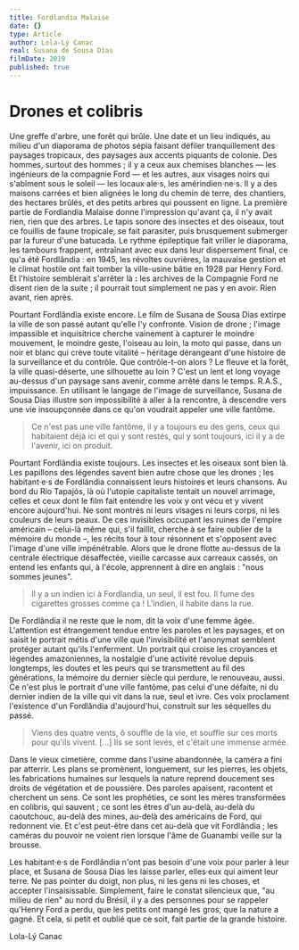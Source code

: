 ```yaml
---
title: Fordlandia Malaise
date: {}
type: Article
author: Lola-Lý Canac
real: Susana de Sousa Dias
filmDate: 2019
published: true
---
```


# Drones et colibris

Une greffe d'arbre, une forêt qui brûle. Une date et un lieu indiqués, au milieu d'un diaporama de photos sépia faisant défiler tranquillement des paysages tropicaux, des paysages aux accents piquants de colonie. Des hommes, surtout des hommes&nbsp;&semi; il y a ceux aux chemises blanches &mdash;&nbsp;les ingénieurs de la compagnie Ford&nbsp;&mdash; et les autres, aux visages noirs qui s'abîment sous le soleil &mdash;&nbsp;les locaux&middot;ale&middot;s, les amérindien&middot;ne&middot;s. Il y a des maisons carrées et bien alignées le long du chemin de terre, des chantiers, des hectares brûlés, et des petits arbres qui poussent en ligne. La première partie de Fordlandia Malaise donne l'impression qu'avant ça, il n'y avait rien, rien que des arbres. Le tapis sonore des insectes et des oiseaux, tout ce fouillis de faune tropicale, se fait parasiter, puis brusquement submerger par la fureur d'une batucada. Le rythme épileptique fait vriller le diaporama, les tambours frappent, entraînant avec eux dans leur dispersement final, ce qu'a été Fordlândia&nbsp;: en 1945, les révoltes ouvrières, la mauvaise gestion et le climat hostile ont fait tomber la ville-usine bâtie en 1928 par Henry Ford. Et l'histoire semblerait s'arrêter là&nbsp;**:** les archives de la Compagnie Ford ne disent rien de la suite&nbsp;&semi; il pourrait tout simplement ne pas y en avoir. Rien avant, rien après. 

Pourtant Fordlândia existe encore. Le film de Susana de Sousa Dias extirpe la ville de son passé autant qu'elle l'y confronte. Vision de drone ; l'image impassible et inquisitrice cherche vainement à capturer le moindre mouvement, le moindre geste, l'oiseau au loin, la moto qui passe, dans un noir et blanc qui crève toute vitalité – héritage dérangeant d'une histoire de la surveillance et du contrôle. Que contrôle-t-on alors ? Le fleuve et la forêt, la ville quasi-déserte, une silhouette au loin ? C'est un lent et long voyage au-dessus d'un paysage sans avenir, comme arrêté dans le temps. R.A.S., impuissance. En utilisant le langage de l'image de surveillance, Susana de Sousa Dias illustre son impossibilité à aller à la rencontre, à descendre vers une vie insoupçonnée dans ce qu'on voudrait appeler une ville fantôme.

>Ce n'est pas une ville fantôme, il y a toujours eu des gens, ceux qui habitaient déjà ici et qui y sont restés, qui y sont toujours, ici il y a de l'avenir, ici on produit. 

Pourtant Fordlândia existe toujours. Les insectes et les oiseaux sont bien là. Les papillons des légendes savent bien autre chose que les drones ; les habitant·e·s de Fordlândia connaissent leurs histoires et leurs chansons. Au bord du Rio Tapajós, là où l'utopie capitaliste tentait un nouvel arrimage, celles et ceux dont le film fait entendre les voix y ont vécu et y vivent encore aujourd'hui. Ne sont montrés ni leurs visages ni leurs corps, ni les couleurs de leurs peaux. De ces invisibles occupant les ruines de l'empire américain – celui-là même qui, s'il faillit, cherche à se faire oublier de la mémoire du monde –, les récits tour à tour résonnent et s'opposent avec l'image d'une ville impénétrable. Alors que le drone flotte au-dessus de la centrale électrique désaffectée, vieille carcasse aux carreaux cassés, on entend les enfants qui, à l'école, apprennent à dire en anglais : "nous sommes jeunes". 

>Il y a un indien ici à Fordlandia, un seul, il est fou. Il fume des cigarettes grosses comme ça ! L'indien, il habite dans la rue. 

De Fordlândia il ne reste que le nom, dit la voix d'une femme âgée. L'attention est étrangement tendue entre les paroles et les paysages, et on saisit le portrait métis d'une ville que l'invisibilité et l'anonymat semblent protéger autant qu'ils l'enferment. Un portrait qui croise les croyances et légendes amazoniennes, la nostalgie d'une activité révolue depuis longtemps, les doutes et les peurs qui se transmettent au fil des générations, la mémoire du dernier siècle qui perdure, le renouveau, aussi. Ce n'est plus le portrait d'une ville fantôme, pas celui d'une défaite, ni du dernier indien de la ville qui vit dans la rue, seul et ivre. Ces voix proclament l'existence d'un Fordlândia d'aujourd'hui, construit sur les séquelles du passé. 

>Viens des quatre vents, ô souffle de la vie, et souffle sur ces morts pour qu'ils vivent. [...] Ils se sont levés, et c'était une immense armée. 

Dans le vieux cimetière, comme dans l'usine abandonnée, la caméra a fini par atterrir. Les plans se promènent, longuement, sur les pierres, les objets, les fabrications humaines sur lesquels la nature reprend doucement ses droits de végétation et de poussière. Des paroles apaisent, racontent et cherchent un sens. Ce sont les prophéties, ce sont les mères transformées en colibris, qui sauvent ; ce sont les êtres d'un au-delà, au-delà du caoutchouc, au-delà des mines, au-delà des américains de Ford, qui redonnent vie. Et c'est peut-être dans cet au-delà que vit Fordlândia ; les caméras du pouvoir ne voient rien lorsque l'âme de Guanambi veille sur la brousse.

Les habitant·e·s de Fordlândia n'ont pas besoin d'une voix pour parler à leur place, et Susana de Sousa Dias les laisse parler, elles·eux qui aiment leur terre. Ne pas pointer du doigt, non plus, ni les gens ni les choses, et accepter l'insaisissable. Simplement, faire le constat silencieux que, "au milieu de rien" au nord du Brésil, il y a des personnes pour se rappeler qu'Henry Ford a perdu, que les petits ont mangé les gros, que la nature a gagné. Et cela, si petit et oublié que ce soit, fait partie de la grande histoire. 

Lola-Lý Canac

